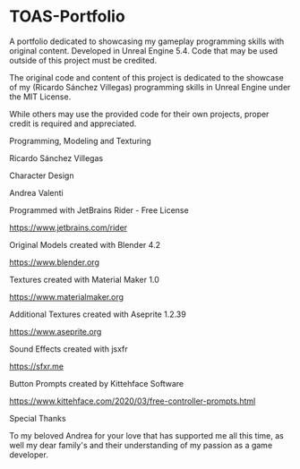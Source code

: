 # TOAS-Portfolio

A portfolio dedicated to showcasing my gameplay programming skills with original content. Developed in Unreal Engine 5.4. Code that may be used outside of this project must be credited.



The original code and content of this project is dedicated to the showcase of my (Ricardo Sánchez Villegas) programming skills in Unreal Engine under the MIT License.

While others may use the provided code for their own projects, proper credit is required and appreciated.



Programming, Modeling and Texturing

Ricardo Sánchez Villegas



Character Design

Andrea Valenti



Programmed with JetBrains Rider - Free License

https://www.jetbrains.com/rider



Original Models created with Blender 4.2

https://www.blender.org



Textures created with Material Maker 1.0

https://www.materialmaker.org



Additional Textures created with Aseprite 1.2.39

https://www.aseprite.org



Sound Effects created with jsxfr

https://sfxr.me



Button Prompts created by Kittehface Software

https://www.kittehface.com/2020/03/free-controller-prompts.html



Special Thanks

To my beloved Andrea for your love that has supported me all this time, as well my dear family's and their understanding of my passion as a game developer.

